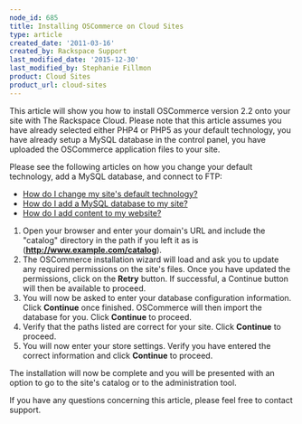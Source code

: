```yaml
---
node_id: 685
title: Installing OSCommerce on Cloud Sites
type: article
created_date: '2011-03-16'
created_by: Rackspace Support
last_modified_date: '2015-12-30'
last_modified_by: Stephanie Fillmon
product: Cloud Sites
product_url: cloud-sites
---
```


This article will show you how to install OSCommerce version 2.2 onto
your site with The Rackspace Cloud. Please note that this article
assumes you have already selected either PHP4 or PHP5 as your default
technology, you have already setup a MySQL database in the control
panel, you have uploaded the OSCommerce application files to your site.

Please see the following articles on how you change your default
technology, add a MySQL database, and connect to FTP:

-   [How do I change my site's default technology?](/how-to/change-your-sites-default-technology)
-   [How do I add a MySQL database to my site?](/how-to/rackspace-cloud-sites-essentials-mysql-databases)
-   [How do I add content to my website?](/how-to/getting-started-with-cloud-sites-ftpsshfsftp-clients)

1.  Open your browser and enter your domain's URL and include the
    "catalog" directory in the path if you left it as is
    (**http://www.example.com/catalog**).
2.  The OSCommerce installation wizard will load and ask you to update
    any required permissions on the site's files. Once you have updated
    the permissions, click on the **Retry** button. If successful, a
    Continue button will then be available to proceed.
3.  You will now be asked to enter your database
    configuration information. Click **Continue** once finished. OSCommerce
    will then import the database for you. Click **Continue** to proceed.
4.  Verify that the paths listed are correct for your site. Click
    **Continue** to proceed.
5.  You will now enter your store settings. Verify you have entered the
    correct information and click **Continue** to proceed.

The installation will now be complete and you will be presented with an
option to go to the site's catalog or to the administration tool.

If you have any questions concerning this article, please feel free to
contact support.

